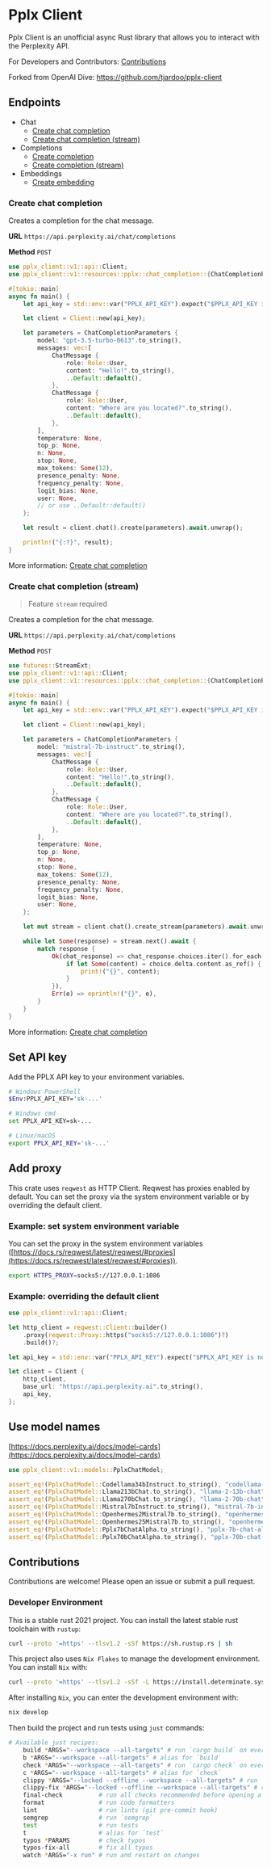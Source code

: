# Pplx Client

Pplx Client is an unofficial async Rust library that allows you to interact with the Perplexity API.

For Developers and Contributors: [Contributions](#contributions)

Forked from OpenAI Dive: https://github.com/tjardoo/pplx-client

## Endpoints

- Chat
  - [Create chat completion](#create-chat-completion)
  - [Create chat completion (stream)](#create-chat-completion-stream)
- Completions
  - [Create completion](#create-completion)
  - [Create completion (stream)](#create-completion-stream)
- Embeddings
  - [Create embedding](#create-embedding)

### Create chat completion

Creates a completion for the chat message.

**URL** `https://api.perplexity.ai/chat/completions`

**Method** `POST`

```rust
use pplx_client::v1::api::Client;
use pplx_client::v1::resources::pplx::chat_completion::{ChatCompletionParameters, ChatMessage, Role};

#[tokio::main]
async fn main() {
    let api_key = std::env::var("PPLX_API_KEY").expect("$PPLX_API_KEY is not set");

    let client = Client::new(api_key);

    let parameters = ChatCompletionParameters {
        model: "gpt-3.5-turbo-0613".to_string(),
        messages: vec![
            ChatMessage {
                role: Role::User,
                content: "Hello!".to_string(),
                ..Default::default(),
            },
            ChatMessage {
                role: Role::User,
                content: "Where are you located?".to_string(),
                ..Default::default(),
            },
        ],
        temperature: None,
        top_p: None,
        n: None,
        stop: None,
        max_tokens: Some(12),
        presence_penalty: None,
        frequency_penalty: None,
        logit_bias: None,
        user: None,
        // or use ..Default::default()
    };

    let result = client.chat().create(parameters).await.unwrap();

    println!("{:?}", result);
}
```

More information: [Create chat completion](https://platform.openai.com/docs/api-reference/chat/create)

### Create chat completion (stream)

> Feature `stream` required

Creates a completion for the chat message.

**URL** `https://api.perplexity.ai/chat/completions`

**Method** `POST`

```rust
use futures::StreamExt;
use pplx_client::v1::api::Client;
use pplx_client::v1::resources::pplx::chat_completion::{ChatCompletionParameters, ChatMessage, Role};

#[tokio::main]
async fn main() {
    let api_key = std::env::var("PPLX_API_KEY").expect("$PPLX_API_KEY is not set");

    let client = Client::new(api_key);

    let parameters = ChatCompletionParameters {
        model: "mistral-7b-instruct".to_string(),
        messages: vec![
            ChatMessage {
                role: Role::User,
                content: "Hello!".to_string(),
                ..Default::default(),
            },
            ChatMessage {
                role: Role::User,
                content: "Where are you located?".to_string(),
                ..Default::default(),
            },
        ],
        temperature: None,
        top_p: None,
        n: None,
        stop: None,
        max_tokens: Some(12),
        presence_penalty: None,
        frequency_penalty: None,
        logit_bias: None,
        user: None,
    };

    let mut stream = client.chat().create_stream(parameters).await.unwrap();

    while let Some(response) = stream.next().await {
        match response {
            Ok(chat_response) => chat_response.choices.iter().for_each(|choice| {
                if let Some(content) = choice.delta.content.as_ref() {
                    print!("{}", content);
                }
            }),
            Err(e) => eprintln!("{}", e),
        }
    }
}
```

More information: [Create chat completion](https://platform.openai.com/docs/api-reference/chat/create)

## Set API key

Add the PPLX API key to your environment variables.

```sh
# Windows PowerShell
$Env:PPLX_API_KEY='sk-...'

# Windows cmd
set PPLX_API_KEY=sk-...

# Linux/macOS
export PPLX_API_KEY='sk-...'
```

## Add proxy

This crate uses `reqwest` as HTTP Client. Reqwest has proxies enabled by default. You can set the proxy via the system environment variable or by overriding the default client.

### Example: set system environment variable

You can set the proxy in the system environment variables ([https://docs.rs/reqwest/latest/reqwest/#proxies](https://docs.rs/reqwest/latest/reqwest/#proxies)).

```sh
export HTTPS_PROXY=socks5://127.0.0.1:1086
```

### Example: overriding the default client

```rust
use pplx_client::v1::api::Client;

let http_client = reqwest::Client::builder()
    .proxy(reqwest::Proxy::https("socks5://127.0.0.1:1086")?)
    .build()?;

let api_key = std::env::var("PPLX_API_KEY").expect("$PPLX_API_KEY is not set");

let client = Client {
    http_client,
    base_url: "https://api.perplexity.ai".to_string(),
    api_key,
};
```

## Use model names

[https://docs.perplexity.ai/docs/model-cards](https://docs.perplexity.ai/docs/model-cards)

```rust
use pplx_client::v1::models::PplxChatModel;

assert_eq!(PplxChatModel::Codellama34bInstruct.to_string(), "codellama-34b-instruct");
assert_eq!(PplxChatModel::Llama213bChat.to_string(), "llama-2-13b-chat");
assert_eq!(PplxChatModel::Llama270bChat.to_string(), "llama-2-70b-chat");
assert_eq!(PplxChatModel::Mistral7bInstruct.to_string(), "mistral-7b-instruct");
assert_eq!(PplxChatModel::Openhermes2Mistral7b.to_string(), "openhermes-2-mistral-7b");
assert_eq!(PplxChatModel::Openhermes25Mistral7b.to_string(), "openhermes-2.5-mistral-7b");
assert_eq!(PplxChatModel::Pplx7bChatAlpha.to_string(), "pplx-7b-chat-alpha");
assert_eq!(PplxChatModel::Pplx70bChatAlpha.to_string(), "pplx-70b-chat-alpha");
```

## Contributions

Contributions are welcome! Please open an issue or submit a pull request.

### Developer Environment

This is a stable rust 2021 project. You can install the latest stable rust toolchain with `rustup`:

```sh
curl --proto '=https' --tlsv1.2 -sSf https://sh.rustup.rs | sh
```

This project also uses `Nix Flakes` to manage the development environment. You can install `Nix` with:

```sh
curl --proto '=https' --tlsv1.2 -sSf -L https://install.determinate.systems/nix | sh -s -- install
```

After installing `Nix`, you can enter the development environment with:

```sh
nix develop
```

Then build the project and run tests using `just` commands:

```bash
# Available just recipes:
    build *ARGS="--workspace --all-targets" # run `cargo build` on everything
    b *ARGS="--workspace --all-targets" # alias for `build`
    check *ARGS="--workspace --all-targets" # run `cargo check` on everything
    c *ARGS="--workspace --all-targets" # alias for `check`
    clippy *ARGS="--locked --offline --workspace --all-targets" # run `cargo clippy` on everything
    clippy-fix *ARGS="--locked --offline --workspace --all-targets" # run `cargo clippy --fix` on everything
    final-check          # run all checks recommended before opening a PR
    format               # run code formatters
    lint                 # run lints (git pre-commit hook)
    semgrep              # run `semgrep`
    test                 # run tests
    t                    # alias for `test`
    typos *PARAMS        # check typos
    typos-fix-all        # fix all typos
    watch *ARGS="-x run" # run and restart on changes
```
